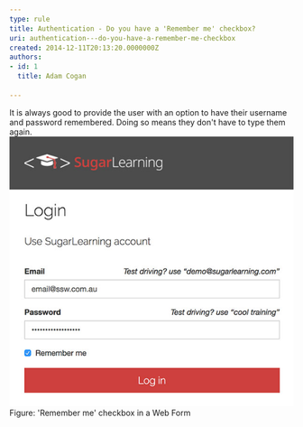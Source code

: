 ```yaml
---
type: rule
title: Authentication - Do you have a 'Remember me' checkbox?
uri: authentication---do-you-have-a-remember-me-checkbox
created: 2014-12-11T20:13:20.0000000Z
authors:
- id: 1
  title: Adam Cogan

---
```


 
​​It is always good to provide the user with an option to have their username and password remembered. Doing so means they don't have to type them again.​​
 ![sugarlearning-rememberme.jpg](sugarlearning-rememberme.jpg)
Figure: 'Remember me' checkbox in a Web Form​  
